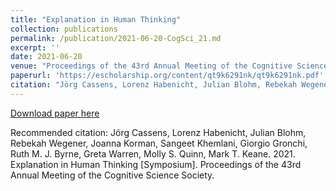 ```yaml
---
title: "Explanation in Human Thinking"
collection: publications
permalink: /publication/2021-06-20-CogSci_21.md
excerpt: ''
date: 2021-06-20
venue: "Proceedings of the 43rd Annual Meeting of the Cognitive Science Society"
paperurl: 'https://escholarship.org/content/qt9k6291nk/qt9k6291nk.pdf'
citation: "Jörg Cassens, Lorenz Habenicht, Julian Blohm, Rebekah Wegener, Joanna Korman, Sangeet Khemlani, Giorgio Gronchi, Ruth M. J. Byrne, Greta Warren, Molly S. Quinn, Mark T. Keane. 2021. Explanation in Human Thinking [Symposium]. Proceedings of the 43rd Annual Meeting of the Cognitive Science Society. https://escholarship.org/content/qt9k6291nk/qt9k6291nk.pdf"
---
```


[Download paper here](http://gretawarren.github.io/files/CogSci2021.pdf)

Recommended citation: Jörg Cassens, Lorenz Habenicht, Julian Blohm, Rebekah Wegener, Joanna Korman, Sangeet Khemlani, Giorgio Gronchi, Ruth M. J. Byrne, Greta Warren, Molly S. Quinn, Mark T. Keane. 2021. Explanation in Human Thinking [Symposium]. Proceedings of the 43rd Annual Meeting of the Cognitive Science Society.
